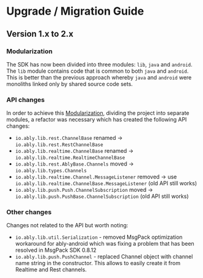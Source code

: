 # Upgrade / Migration Guide

## Version 1.x to 2.x

### Modularization

The SDK has now been divided into three modules: `lib`, `java` and `android`. The `lib` module contains code that is common to both `java` and `android`.
This is better than the previous approach whereby `java` and `android` were monoliths linked only by shared source code sets.

### API changes

In order to achieve this [Modularization](#modularization), dividing the project into separate modules, a refactor was necessary which has created the following API changes:

- `io.ably.lib.rest.ChannelBase` renamed -> `io.ably.lib.rest.RestChannelBase`
- `io.ably.lib.realtime.ChannelBase` renamed -> `io.ably.lib.realtime.RealtimeChannelBase`
- `io.ably.lib.rest.AblyBase.Channels` moved -> `io.ably.lib.types.Channels`
- `io.ably.lib.realtime.Channel.MessageListener` removed -> use `io.ably.lib.realtime.ChannelBase.MessageListener` (old API still works)
- `io.ably.lib.push.Push.ChannelSubscription` moved -> `io.ably.lib.push.PushBase.ChannelSubscription` (old API still works)

### Other changes

Changes not related to the API but worth noting:

- `io.ably.lib.util.Serialization` - removed MsgPack optimization workaround for ably-android which was fixing a problem that has been resolved in MsgPack SDK 0.8.12
- `io.ably.lib.push.PushChannel` - replaced Channel object with channel name string in the constructor. This allows to easily create it from Realtime and Rest channels.
